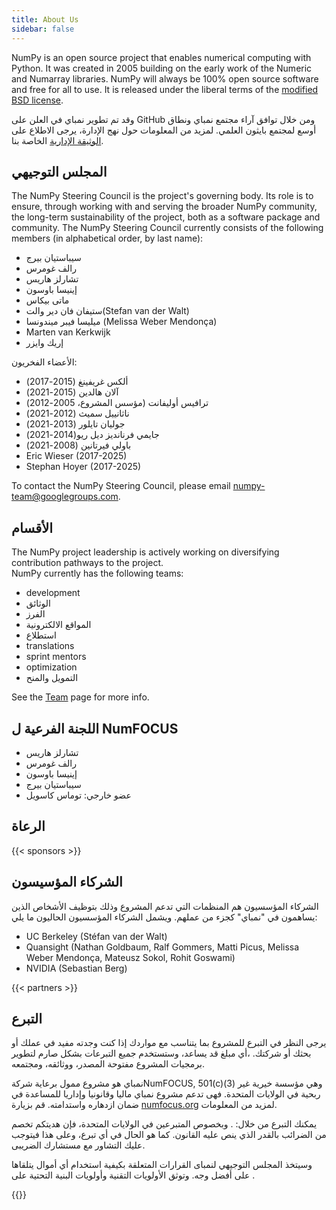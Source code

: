 ```yaml
---
title: About Us
sidebar: false
---
```


NumPy is an open source project that enables numerical computing with Python. It was created in 2005 building on the early work of the Numeric and Numarray libraries. NumPy will always be 100% open source software and free for all to use. It is released under the liberal terms of the [modified BSD license](https://github.com/numpy/numpy/blob/main/LICENSE.txt).

وقد تم تطوير نمباي في العلن على GitHub ومن خلال توافق آراء مجتمع نمباي ونطاق أوسع لمجتمع بايثون العلمي. لمزيد من المعلومات حول نهج الإدارة، يرجى الاطلاع على [الوثيقة الإدارية](https://www.numpy.org/devdocs/dev/governance/index.html) الخاصة بنا.

## المجلس التوجيهي

The NumPy Steering Council is the project's governing body. Its role is to ensure, through working with and serving the broader NumPy community, the long-term sustainability of the project, both as a software package and community. The NumPy Steering Council currently consists of the following members (in alphabetical order, by last name):

- سيباستيان بيرج
- رالف غومرس
- تشارلز هاريس
- إينيسا باوسون
- ماتى بيكاس
- ستيفان فان دير والت(Stefan van der Walt)
- ميليسا فيبر ميندونسا (Melissa Weber Mendonça)
- Marten van Kerkwijk
- إريك وايزر

الأعضاء الفخريون:

- ألكس غريفينغ (2015-2017)
- آلان هالدين (2015-2021)
- ترافيس أوليفانت (مؤسس المشروع، 2005-2012)
- ناثانييل سميث (2012-2021)
- جوليان تايلور (2013-2021)
- جايمي فرنانديز ديل ريو(2014-2021)
- باولي فيرتانين (2008-2021)
- Eric Wieser (2017-2025)
- Stephan Hoyer (2017-2025)

To contact the NumPy Steering Council, please email numpy-team@googlegroups.com.

## الأقسام

The NumPy project leadership is actively working on diversifying contribution pathways to the project.<br>
NumPy currently has the following teams:

- development
- الوثائق
- الفرز
- المواقع الالكترونية
- استطلاع
- translations
- sprint mentors
- optimization
- التمويل والمنح

See the [Team](/teams) page for more info.

## اللجنة الفرعية ل NumFOCUS

- تشارلز هاريس
- رالف غومرس
- إينيسا باوسون
- سيباستيان بيرج
- عضو خارجي: توماس كاسويل

## الرعاة

{{< sponsors >}}

## الشركاء المؤسيسون

الشركاء المؤسسيون هم المنظمات التي تدعم المشروع وذلك بتوظيف الأشخاص الذين يساهمون في "نمباي" كجزء من عملهم. ويشمل الشركاء المؤسسيون الحاليون ما يلي:

- UC Berkeley (Stéfan van der Walt)
- Quansight (Nathan Goldbaum, Ralf Gommers, Matti Picus, Melissa Weber Mendonça, Mateusz Sokol, Rohit Goswami)
- NVIDIA (Sebastian Berg)

{{< partners >}}

## التبرع

يرجى النظر في التبرع للمشروع بما يتناسب مع مواردك إذا كنت وجدته مفيد في عملك أو بحثك أو شركتك. ،أي مبلغ قد يساعد،
وستستخدم جميع التبرعات بشكل صارم لتطوير برمجيات المشروع مفتوحة المصدر، ووثائقه، ومجتمعه.

نمباي هو مشروع ممول برعاية شركةNumFOCUS, 501(c)(3) وهي مؤسسة خيرية غير ربحية في الولايات المتحدة. فهى تدعم مشروع نمباي ماليا وقانونيا وإداريا للمساعدة في ضمان
ازدهاره واستدامته. قم بزيارة [numfocus.org](https://numfocus.org) لمزيد من المعلومات.

يمكنك التبرع من خلال: [](https://numfocus.org). وبخصوص المتبرعين في الولايات المتحدة، فإن هديتكم تخصم من الضرائب بالقدر الذي ينص عليه القانون. كما هو الحال في أي تبرع، وعلى هذا فيتوجب عليك التشاور مع مستشارك الضريبى.

وسيتخذ المجلس التوجيهي لنمباى القرارات المتعلقة بكيفية استخدام أي أموال يتلقاها على أفضل وجه. وتوثق الأولويات التقنية وأولويات البنية التحتية على [](https://www.numpy.org/neps/index.html#roadmap).

{{<opencollective>}}


